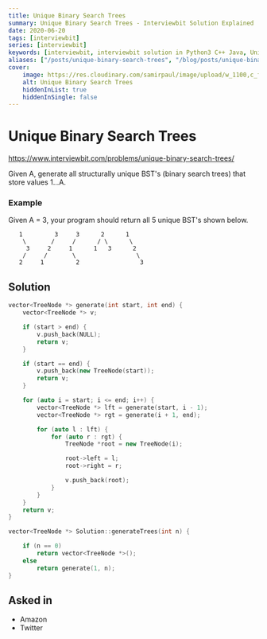 ```yaml
---
title: Unique Binary Search Trees
summary: Unique Binary Search Trees - Interviewbit Solution Explained
date: 2020-06-20
tags: [interviewbit]
series: [interviewbit]
keywords: [interviewbit, interviewbit solution in Python3 C++ Java, Unique Binary Search Trees solution]
aliases: ["/posts/unique-binary-search-trees", "/blog/posts/unique-binary-search-trees", "/unique-binary-search-trees"]
cover:
    image: https://res.cloudinary.com/samirpaul/image/upload/w_1100,c_fit,co_rgb:FFFFFF,l_text:Arial_70_bold:Unique Binary Search Trees - Solution Explained/problem-solving.webp
    alt: Unique Binary Search Trees
    hiddenInList: true
    hiddenInSingle: false
---
```


# Unique Binary Search Trees

https://www.interviewbit.com/problems/unique-binary-search-trees/

Given A, generate all structurally unique BST's (binary search trees) that store values 1...A.

### Example

Given A = 3, your program should return all 5 unique BST's shown below.

```
   1         3     3      2      1
    \       /     /      / \      \
     3     2     1      1   3      2
    /     /       \                 \
   2     1         2                 3
```


## Solution
```cpp
vector<TreeNode *> generate(int start, int end) {
    vector<TreeNode *> v;

    if (start > end) {
        v.push_back(NULL);
        return v;
    }

    if (start == end) {
        v.push_back(new TreeNode(start));
        return v;
    }

    for (auto i = start; i <= end; i++) {
        vector<TreeNode *> lft = generate(start, i - 1);
        vector<TreeNode *> rgt = generate(i + 1, end);

        for (auto l : lft) {
            for (auto r : rgt) {
                TreeNode *root = new TreeNode(i);

                root->left = l;
                root->right = r;

                v.push_back(root);
            }
        }
    }
    return v;
}

vector<TreeNode *> Solution::generateTrees(int n) {

    if (n == 0)
        return vector<TreeNode *>();
    else
        return generate(1, n);
}
```

## Asked in
* Amazon
* Twitter


